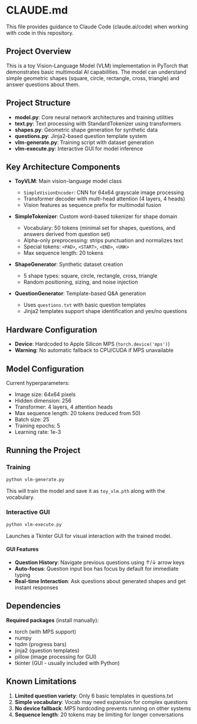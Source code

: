 # CLAUDE.md

This file provides guidance to Claude Code (claude.ai/code) when working with code in this repository.

## Project Overview

This is a toy Vision-Language Model (VLM) implementation in PyTorch that demonstrates basic multimodal AI capabilities. The model can understand simple geometric shapes (square, circle, rectangle, cross, triangle) and answer questions about them.

## Project Structure

- **model.py**: Core neural network architectures and training utilities
- **text.py**: Text processing with StandardTokenizer using transformers
- **shapes.py**: Geometric shape generation for synthetic data
- **questions.py**: Jinja2-based question template system
- **vlm-generate.py**: Training script with dataset generation
- **vlm-execute.py**: Interactive GUI for model inference

## Key Architecture Components

- **ToyVLM**: Main vision-language model class
  - `SimpleVisionEncoder`: CNN for 64x64 grayscale image processing
  - Transformer decoder with multi-head attention (4 layers, 4 heads)
  - Vision features as sequence prefix for multimodal fusion
  
- **SimpleTokenizer**: Custom word-based tokenizer for shape domain
  - Vocabulary: 50 tokens (minimal set for shapes, questions, and answers derived from question set)  
  - Alpha-only preprocessing: strips punctuation and normalizes text
  - Special tokens: `<PAD>`, `<START>`, `<END>`, `<UNK>`
  - Max sequence length: 20 tokens
  
- **ShapeGenerator**: Synthetic dataset creation
  - 5 shape types: square, circle, rectangle, cross, triangle
  - Random positioning, sizing, and noise injection
  
- **QuestionGenerator**: Template-based Q&A generation
  - Uses `questions.txt` with basic question templates
  - Jinja2 templates support shape identification and yes/no questions

## Hardware Configuration

- **Device**: Hardcoded to Apple Silicon MPS (`torch.device('mps')`)
- **Warning**: No automatic fallback to CPU/CUDA if MPS unavailable

## Model Configuration

Current hyperparameters:
- Image size: 64x64 pixels
- Hidden dimension: 256
- Transformer: 4 layers, 4 attention heads  
- Max sequence length: 20 tokens (reduced from 50)
- Batch size: 25
- Training epochs: 5
- Learning rate: 1e-3

## Running the Project

### Training
```bash
python vlm-generate.py
```
This will train the model and save it as `toy_vlm.pth` along with the vocabulary.

### Interactive GUI
```bash
python vlm-execute.py
```
Launches a Tkinter GUI for visual interaction with the trained model.

#### GUI Features
- **Question History**: Navigate previous questions using ↑/↓ arrow keys
- **Auto-focus**: Question input box has focus by default for immediate typing
- **Real-time Interaction**: Ask questions about generated shapes and get instant responses

## Dependencies

**Required packages** (install manually):
- torch (with MPS support)
- numpy
- tqdm (progress bars)
- jinja2 (question templates)
- pillow (image processing for GUI)
- tkinter (GUI - usually included with Python)

## Known Limitations

1. **Limited question variety**: Only 6 basic templates in questions.txt
2. **Simple vocabulary**: Vocab may need expansion for complex questions
3. **No device fallback**: MPS hardcoding prevents running on other systems
5. **Sequence length**: 20 tokens may be limiting for longer conversations
